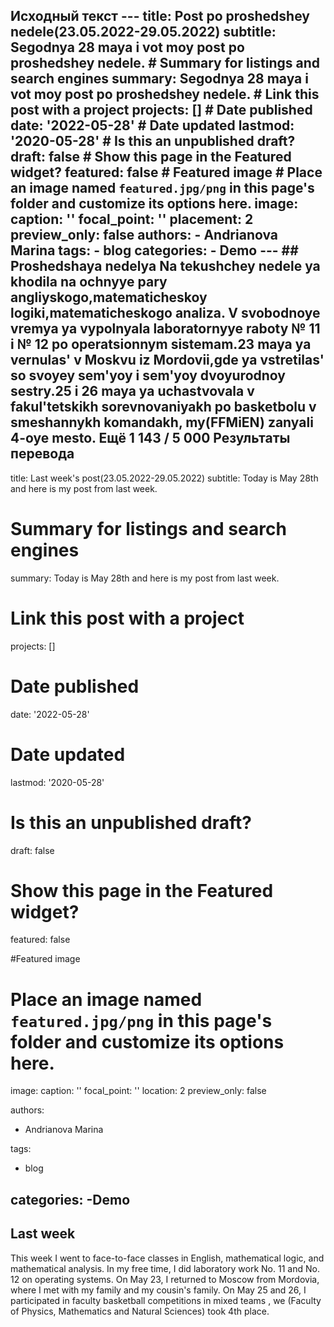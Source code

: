 Исходный текст
--- title: Post po proshedshey nedele(23.05.2022-29.05.2022) subtitle: Segodnya 28 maya i vot moy post po proshedshey nedele. # Summary for listings and search engines summary: Segodnya 28 maya i vot moy post po proshedshey nedele. # Link this post with a project projects: [] # Date published date: '2022-05-28' # Date updated lastmod: '2020-05-28' # Is this an unpublished draft? draft: false # Show this page in the Featured widget? featured: false # Featured image # Place an image named `featured.jpg/png` in this page's folder and customize its options here. image: caption: '' focal_point: '' placement: 2 preview_only: false authors: - Andrianova Marina tags: - blog categories: - Demo --- ## Proshedshaya nedelya Na tekushchey nedele ya khodila na ochnyye pary angliyskogo,matematicheskoy logiki,matematicheskogo analiza. V svobodnoye vremya ya vypolnyala laboratornyye raboty № 11 i № 12 po operatsionnym sistemam.23 maya ya vernulas' v Moskvu iz Mordovii,gde ya vstretilas' so svoyey sem'yoy i sem'yoy dvoyurodnoy sestry.25 i 26 maya ya uchastvovala v fakul'tetskikh sorevnovaniyakh po basketbolu v smeshannykh komandakh, my(FFMiEN) zanyali 4-oye mesto.
Ещё
1 143 / 5 000
Результаты перевода
---
title: Last week's post(23.05.2022-29.05.2022)
subtitle: Today is May 28th and here is my post from last week.

# Summary for listings and search engines
summary: Today is May 28th and here is my post from last week.

# Link this post with a project
projects: []

# Date published
date: '2022-05-28'

# Date updated
lastmod: '2020-05-28'

# Is this an unpublished draft?
draft: false

# Show this page in the Featured widget?
featured: false

#Featured image
# Place an image named `featured.jpg/png` in this page's folder and customize its options here.
image:
  caption: ''
  focal_point: ''
  location: 2
  preview_only: false

authors:
  - Andrianova Marina

tags:
  - blog

categories:
  -Demo
---

## Last week

This week I went to face-to-face classes in English, mathematical logic, and mathematical analysis. In my free time, I did laboratory work No. 11 and No. 12 on operating systems. On May 23, I returned to Moscow from Mordovia, where I met with my family and my cousin's family. On May 25 and 26, I participated in faculty basketball competitions in mixed teams , we (Faculty of Physics, Mathematics and Natural Sciences) took 4th place.
